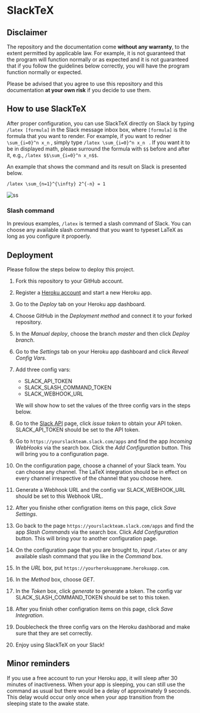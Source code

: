 # SlackTeX

## Disclaimer

The repository and the documentation come **without any warranty**, to the extent permitted by applicable law. For example, it is not guaranteed that the program will function normally or as expected and it is not guaranteed that if you follow the guidelines below correctly, you will have the program function normally or expected.

Please be advised that you agree to use this repository and this documentation **at your own risk** if you decide to use them.

## How to use SlackTeX

After proper configuration, you can use SlackTeX directly on Slack by typing `/latex [formula]`  in the Slack message inbox box, where `[formula]`  is the formula that you want to render. For example, if you want to redner `\sum_{i=0}^n x_n` , simply type `/latex \sum_{i=0}^n x_n ` . If you want it to be in displayed math, please surround the formula with `$$`  before and after it, e.g., `/latex $$\sum_{i=0}^n x_n$$`.

An example that shows the command and its result on Slack is presented below.

```
/latex \sum_{n=1}^{\infty} 2^{-n} = 1
```

![ss](http://i.imgur.com/usMx4Au.png)

### Slash command

In previous examples, `/latex`  is termed a slash command of Slack. You can choose any available slash command that you want to typeset LaTeX as long as you configure it propoerly.

## Deployment

Please follow the steps below to deploy this project.

1. Fork this repository to your GitHub account.

2. Register a [Heroku account](https://www.heroku.com/) and start a new Heroku app.

3. Go to the *Deploy* tab on your Heroku app dashboard. 

4. Choose GitHub in the *Deployment method* and connect it to your forked repository.

5. In the *Manual deploy*, choose the branch *master* and then click *Deploy branch*.

6. Go to the *Settings* tab on your Heroku app dashboard and click *Reveal Config Vars*.

7. Add three config vars:

   - SLACK_API_TOKEN
   - SLACK_SLASH_COMMAND_TOKEN
   - SLACK_WEBHOOK_URL

   We will show how to set the values of the three config vars in the steps below.

8. Go to the [Slack API](https://api.slack.com/docs/oauth-test-tokens) page, click *issue token* to obtain your API token. SLACK_API_TOKEN should be set to the API token.

9. Go to `https://yourslackteam.slack.com/apps`  and find the app *Incoming WebHooks* via the search box. Click the *Add Configuration* button. This will bring you to a configuration page.

10. On the configuration page, choose a channel of your Slack team. You can choose any channel. The LaTeX integration should be in effect on every channel irrespective of the channel that you choose here.

11. Generate a Webhook URL and the config var SLACK_WEBHOOK_URL should be set to this Webhook URL.

12. After you finishe other configration items on this page, click *Save Settings*.

13. Go back to the page `https://yourslackteam.slack.com/apps` and find the app *Slash Commands* via the search box. Click *Add Configuration* button. This will bring your to another configuration page.

14. On the configuration page that you are brought to, input `/latex` or any available slash command that you like in the *Command* box.

15. In the *URL* box, put `https://yourherokuappname.herokuapp.com`.

16. In the *Method* box, choose *GET*.

17. In the *Token* box, click *generate* to generate a token. The config var SLACK_SLASH_COMMAND_TOKEN should be set to this token.

18. After you finish other configration items on this page, click *Save Integration*.

19. Doublecheck the three config vars on the Heroku dashborad and make sure that they are set correctly.

20. Enjoy using SlackTeX on your Slack!

## Minor reminders

If you use a free account to run your Heroku app, it will sleep after 30 minutes of inactiveness. When your app is sleeping, you can still use the command as usual but there would be a delay of approximately 9 seconds. This delay would occur only once when your app transition from the sleeping state to the awake state.


